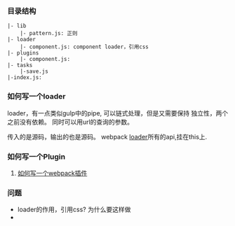 ### 目录结构

```
|- lib
    |- pattern.js: 正则
|- loader
    |- component.js: component loader，引用css
|- plugins
    |- component.js: 
|- tasks
    |-save.js
|-index.js:

```


### 



### 如何写一个loader
loader，有一点类似gulp中的pipe, 可以链式处理，但是又需要保持
独立性，两个之前没有依赖。
同时可以用url的查询的参数。

传入的是源码，输出的也是源码。
webpack [loader](http://webpack.github.io/docs/loaders.html)所有的api,挂在this上.


### 如何写一个Plugin
1. [如何写一个webpack插件](https://github.com/lcxfs1991/blog/issues/1)


### 问题

- loader的作用，引用css? 为什么要这样做
- 